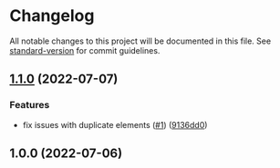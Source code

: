 # Changelog

All notable changes to this project will be documented in this file. See [standard-version](https://github.com/conventional-changelog/standard-version) for commit guidelines.

## [1.1.0](https://github.com/ParamagicDev/shadow-dom-testing-library/compare/v1.0.0...v1.1.0) (2022-07-07)


### Features

* fix issues with duplicate elements ([#1](https://github.com/ParamagicDev/shadow-dom-testing-library/issues/1)) ([9136dd0](https://github.com/ParamagicDev/shadow-dom-testing-library/commit/9136dd08d0531eee21eebe25aac3aa913c6db15c))

## 1.0.0 (2022-07-06)
